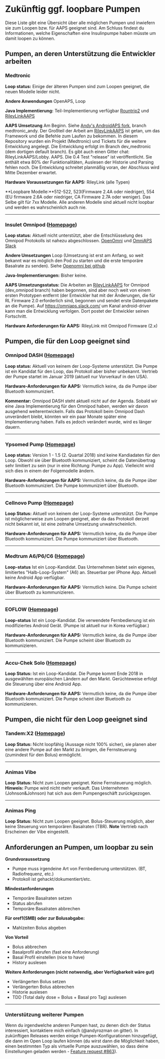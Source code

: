 # Zukünftig ggf. loopbare Pumpen

Diese Liste gibt eine Übersicht über alle möglichen Pumpen und inwiefern sie zum Loopen bzw. für AAPS geeignet sind. Am Schluss findest du Informationen, welche Eigenschaften eine Insulinpumpe haben müsste um damit loopen zu können.

## Pumpen, an deren Unterstützung die Entwickler arbeiten

### Medtronic

**Loop status:** Einige der älteren Pumpen sind zum Loopen geeignet, die neuen Modelle leider nicht.

**Andere Anwendungen** OpenAPS, Loop

**Java Implementierung:** Teil-Implementierung verfügbar [Rountrip2](https://github.com/TC2013/Roundtrip2) und [RileyLinkAAPS](https://github.com/andyrozman/RileyLinkAAPS)

**AAPS Umsetzung** Am Beginn. Siehe [Andy's AndroidAPS fork](https://github.com/andyrozman/AndroidAPS), branch medtronic_andy. Der Großteil der Arbeit am [RileyLinkAAPS](https://github.com/andyrozman/RileyLinkAAPS) ist getan, um das Framework und die Befehle zum Laufen zu bekommen. In diesem Repository wurden ein Projekt (Medtronic) und Tickets für die weitere Entwicklung angelegt. Die Entwicklung erfolgt im Branch dev_medtronic (dem dortigen default branch). Es gibt auch einen Gitter chat: RileyLinkAAPS/Lobby. AAPS. Die 0.4 Test "release" ist veröffentlicht. Sie enthält etwa 80% der Funktionalitäten, Auslesen der Historie und Parsing fehlen noch. Die Entwicklung schreitet planmäßig voran, der Abschluss wird Mitte Dezember erwartet.

**Hardware Voraussetzungen für AAPS:** RileyLink (alle Typen)

**Loopbare Modelle:**512-522, 523(Firmware 2.4A oder niedriger), 554 (EU firmware 2.6A oder niedriger, CA Firmware 2.7A oder weniger). Das Selbe gilt für 7xx Modelle. Alle anderen Modelle sind aktuell nicht loopbar und werden es wahrscheinlich auch nie.

* * *

### Insulet Omnipod ([Homepage](https://www.myomnipod.com/en-gb/about/how-to-use))

**Loop status:** Aktuell nicht unterstützt, aber die Entschlüsselung des Omnipod Protokolls ist nahezu abgeschlossen. [OpenOmni](http://www.openomni.org/) und [OmniAPS Slack](https://omniaps.slack.com/)

**Andere Umsetzungen** Loop (Umsetzung ist erst am Anfang, so weit bekannt war es möglich den Pod zu starten und die erste temporäre Basalrate zu senden). Siehe [Openomni bei github](https://github.com/openaps/openomni)

**Java-Implementierungen:** Bisher keine.

**AAPS Umsetzungsstatus:** Die Arbeiten an [RileyLinkAAPS](https://github.com/ktomy/RileyLinkAAPS) for Omnipod (dev_omnipod branch) haben begonnen, sind aber noch weit von einem ersten Prototypen entfernt (der Entwickler hat mit der Änderungen, die für RL Firmware 2.0 erforderlich sind, begonnen und sendet erste Datenpakete an die Pumpe). Auf https://omniaps.slack.com/ um Kanal android-driver kann man die Entwicklung verfolgen. Dort postet der Entwickler seinen Fortschritt.

**Hardware Anforderungen für AAPS:** RileyLink mit Omnipod Firmware (2.x)

## Pumpen, die für den Loop geeignet sind

### Omnipod DASH ([Homepage](https://www.myomnipod.com/DASH_FAQs))

**Loop status:** Aktuell von keinem der Loop-Systeme unterstützt. Die Pumpe ist ein Kandidat für den Loop, das Protokoll aber bisher unbekannt. Vertrieb der Pumpe startet im Januar 2019 (aktuell nur Vorverkauf in den USA).

**Hardware-Anforderungen für AAPS:** Vermutlich keine, da die Pumpe über Bluetooth kommuniziert.

**Kommentar:** Omnipod DASH steht aktuell nicht auf der Agenda. Sobald wir eine Java Implementierung für den Omnipod haben, werden wir davon ausgehend weiterentwickeln. Falls das Protokoll beim Omnipod Dash unverändert bleibt, könnten wir ein paar Monate später eine Implementierung haben. Falls es jedoch verändert wurde, wird es länger dauern.

* * *

### Ypsomed Pump ([Homepage](https://www.ypsomed.com/en/diabetes-care-mylife.html))

**Loop status:** Version 1 - 1.5 (2. Quartal 2018) sind keine Kandiadaten für den Loop. Obwohl sie über Bluetooth kommuniziert, scheint die Datenübertrag sehr limitiert zu sein (nur in eine Richtung: Pumpe zu App). Vielleicht wird sich dies in einem der Folgemodelle ändern.

**Hardware-Anforderungen für AAPS:** Vermutlich keine, da die Pumpe über Bluetooth kommuniziert. Die Pumpe kommuniziert über Bluetooth.

* * *

### Cellnovo Pump ([Homepage](https://www.cellnovo.com/en/homepage))

**Loop Status:** Aktuell von keinem der Loop-Systeme unterstützt. Die Pumpe ist möglicherweise zum Loopen geeignet, aber da das Protokoll derzeit nicht bekannt ist, ist eine zeitnahe Umsetzung unwahrscheinlich.

**Hardware-Anforderungen für AAPS:** Vermutlich keine, da die Pumpe über Bluetooth kommuniziert. Die Pumpe kommuniziert über Bluetooth.

* * *

### Medtrum A6/P6/C6 ([Homepage](http://www.medtrum.com/P6.html))

**Loop-status** Ist ein Loop-Kandidat. Das Unternehmen bietet sein eigenes, limitiertes "Halb-Loop-System" (A6) an. Steuerbar per iPhone App. Aktuell keine Android App verfügbar.

**Hardware-Anforderungen für AAPS:** Vermutlich keine. Die Pumpe scheint über Bluetooth zu kommunizieren.

* * *

### EOFLOW ([Homepage](http://www.eoflow.com/eng/main/main.html))

**Loop-status** Ist ein Loop-Kandidat. Die verwendete Fernbedienung ist ein modifiziertes Android Gerät. (Pumpe ist aktuell nur in Korea verfügbar.)

**Hardware-Anforderungen für AAPS:** Vermutlich keine, da die Pumpe über Bluetooth kommuniziert. Die Pumpe scheint über Bluetooth zu kommunizieren.

* * *

### Accu-Chek Solo ([Homepage](https://www.roche.com/media/releases/med-cor-2018-07-23.htm))

**Loop Status:** Ist ein Loop-Kandidat. Die Pumpe kommt Ende 2018 in ausgewählten europäischen Ländern auf den Markt. Gerüchteweise erfolgt die Steuerung über eine Android App.

**Hardware-Anforderungen für AAPS:** Vermutlich keine, da die Pumpe über Bluetooth kommuniziert. Die Pumpe scheint über Bluetooth zu kommunizieren.

## Pumpen, die nicht für den Loop geeignet sind

### Tandem:X2 ([Homepage](https://www.tandemdiabetes.com/))

**Loop Status:** Nicht loopfähig (Aussage nicht 100% sicher), sie planen aber eine andere Pumpe auf den Markt zu bringen, die Fernsteuerung (zumindest für den Bolus) ermöglicht.

* * *

### Animas Vibe

**Loop Status:** Nicht zum Loopen geeignet. Keine Fernsteuerung möglich. **Hinweis:** Pumpe wird nicht mehr verkauft. Das Unternehmen (Johnson&Johnson) hat sich aus dem Pumpengeschäft zurückgezogen.

* * *

### Animas Ping

**Loop Status:** Nicht zum Loopen geeignet. Bolus-Steuerung möglich, aber keine Steuerung von temporären Basalraten (TBR). **Note** Vertrieb nach Erscheinen der Vibe eingestellt.

## Anforderungen an Pumpen, um loopbar zu sein

**Grundvoraussetzung**

- Pumpe muss irgendeine Art von Fernbedienung unterstützen. (BT, Radiofrequenz, etc.)
- Protokoll ist gehackt/dokumentiert/etc.

**Mindestanforderungen**

- Temporäre Basalraten setzen
- Status abrufen
- Temporäre Basalraten abbrechen

**Für oref1(SMB) oder zur Bolusabgabe:**

- Mahlzeiten Bolus abgeben

**Von Vorteil**

- Bolus abbrechen
- Basalprofil abrufen (fast eine Anforderung)
- Basal Profil einstellen (nice to have)
- History auslesen 

**Weitere Anforderungen (nicht notwendig, aber Verfügbarkeit wäre gut)**

- Verlängerten Bolus setzen
- Verlängerten Bolus abbrechen
- Historie auslesen
- TDD (Total daily dose = Bolus + Basal pro Tag) auslesen

* * *

### Unterstützung weiterer Pumpen

Wenn du irgendwelche anderen Pumpen hast, zu denen dich der Status interessiert, kontaktiere mich einfach (@andyrozman on gitter). In zukünftigen Releases werden einige Pumpen-Konfigurationen hinzugefügt, die dann im Open Loop laufen können (du wirst dann die Möglichkeit haben, einen bestimmten Typ als virtuelle Pumpe auszuwählen, so dass deine Einstellungen geladen werden - [Feature request #863](https://github.com/MilosKozak/AndroidAPS/issues/863)).